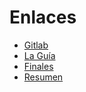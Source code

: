 # Enlaces

- [Gitlab](https://gitlab.com/unicen/Web2/examenes)
- [La Guía](https://laguiaexacta.ar/#/)
- [Finales](https://laguiaexacta.ar/#/finales/web-ii)
- [Resumen](https://docs.google.com/document/d/1FpEEHdrgFYRnu81mtWnRQG0Goi0Xo1UGgGkV1HI0yxk/edit?tab=t.0)
